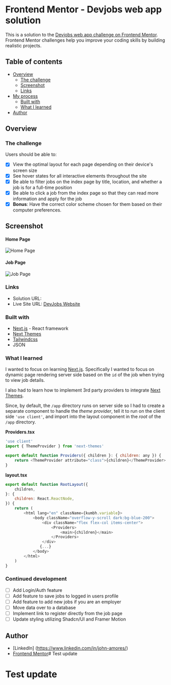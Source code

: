 # Frontend Mentor - Devjobs web app solution

This is a solution to the [Devjobs web app challenge on Frontend Mentor](https://www.frontendmentor.io/challenges/devjobs-web-app-HuvC_LP4l). Frontend Mentor challenges help you improve your coding skills by building realistic projects.

## Table of contents

-   [Overview](#overview)
    -   [The challenge](#the-challenge)
    -   [Screenshot](#screenshot)
    -   [Links](#links)
-   [My process](#my-process)
    -   [Built with](#built-with)
    -   [What I learned](#what-i-learned)
-   [Author](#author)

## Overview

### The challenge

Users should be able to:

-   [x] View the optimal layout for each page depending on their device's screen size
-   [x] See hover states for all interactive elements throughout the site
-   [x] Be able to filter jobs on the index page by title, location, and whether a job is for a full-time position
-   [x] Be able to click a job from the index page so that they can read more information and apply for the job
-   [x] **Bonus**: Have the correct color scheme chosen for them based on their computer preferences.

## Screenshot

#### Home Page
![Home Page](../screenshots/HomePage.png)

#### Job Page
![Job Page](../screenshots/JobPage.png)


### Links

-   Solution URL:
-   Live Site URL: [DevJobs Website](https://development-jobs.vercel.app)

### Built with

-   [Next.js](https://nextjs.org/) - React framework
-   [Next Themes](https://github.com/pacocoursey/next-themes)
-   [Tailwindcss](https://www.tailwindcss.com)
-   JSON

### What I learned

I wanted to focus on learning [Next.js](https://www.nextjs.org). Specifically I wanted to focus on dynamic page rendering server side based on the `id` of the job when trying to view job details.

I also had to learn how to implement 3rd party providers to integrate [Next Themes](https://github.com/pacocoursey/next-themes).

Since, by default, the `/app` directory runs on server side so I had to create a separate component to handle the _theme provider_, tell it to run on the client side `'use client'`, and import into the layout component in the _root_ of the `/app` directory.

**Providers.tsx**

```javascript
'use client'
import { ThemeProvider } from 'next-themes'

export default function Providers({ children }: { children: any }) {
    return <ThemeProvider attribute="class">{children}</ThemeProvider>
}
```

**layout.tsx**

```javascript
export default function RootLayout({
    children,
}: {
    children: React.ReactNode,
}) {
    return (
        <html lang="en" className={kumbh.variable}>
            <body className="overflow-y-scroll dark:bg-blue-200">
                <div className="flex flex-col items-center">
                    <Providers>
                        <main>{children}</main>
                    </Providers>
                </div>
               {...}
            </body>
        </html>
    )
}
```

### Continued development

-   [ ] Add Login/Auth feature
-   [ ] Add feature to save jobs to logged in users profile
-   [ ] Add feature to add new jobs if you are an employer
-   [ ] Move data over to a database
-   [ ] Implement link to register directly from the job page
-   [ ] Update styling utilizing Shadcn/UI and Framer Motion

## Author

-   [LinkedIn] (https://www.linkedin.com/in/john-amores/)
-   [Frontend Mentor](https://www.frontendmentor.io/profile/jamores07)# Test update
# Test update
